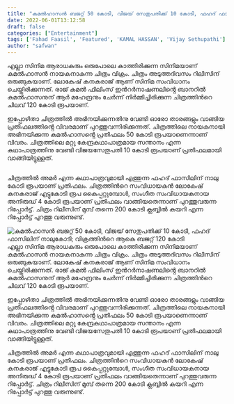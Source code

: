 ```yaml
---
title: "കമൽഹാസൻ ബജറ്റ് 50 കോടി, വിജയ് സേതുപതിക്ക് 10 കോടി, ഫഹദ് ഫാസിലിന് നാലുകോടി; വിക്രത്തിൻറെ ആകെ ബജറ്റ് 120 കോടി"
date: 2022-06-01T13:12:58
draft: false
categories: ["Entertainment"]
tags: ['Fahad Faasil', 'Featured', 'KAMAL HASSAN', 'Vijay Sethupathi']
author: "safwan"
---
```


<!-- wp:paragraph -->
<p>എല്ലാ സിനിമ ആരാധകരും ഒരുപോലെ കാത്തിരിക്കുന്ന സിനിമയാണ് കമൽഹാസൻ നായകനാകുന്ന ചിത്രം വിക്രം. ചിത്രം അടുത്തദിവസം റിലീസിന് ഒരുങ്ങുകയാണ്. ലോകേഷ് കനകരാജ് ആണ് സിനിമ സംവിധാനം ചെയ്തിരിക്കുന്നത്. രാജ് കമൽ ഫിലിംസ് ഇൻറർനാഷണലിൻ്റെ ബാനറിൽ കമൽഹാസനുന് ആർ മഹേന്ദ്രനും ചേർന്ന് നിർമ്മിച്ചിരിക്കുന്ന ചിത്രത്തിൻറെ ചിലവ് 120 കോടി രൂപയാണ്.</p>
<!-- /wp:paragraph -->

<!-- wp:paragraph -->
<p>ഇപ്പോഴിതാ ചിത്രത്തിൽ അഭിനയിക്കുന്നതിനു വേണ്ടി ഓരോ താരങ്ങളും വാങ്ങിയ പ്രതിഫലത്തിൻ്റെ വിവരമാണ് പുറത്തുവന്നിരിക്കുന്നത്. ചിത്രത്തിലെ നായകനായി അഭിനയിക്കുന്ന കമൽഹാസൻ്റെ പ്രതിഫലം 50 കോടി രൂപയാണെന്നാണ് വിവരം. ചിത്രത്തിലെ മറ്റു കേന്ദ്രകഥാപാത്രമായ സന്താനം എന്ന കഥാപാത്രത്തിനു വേണ്ടി വിജയസേതുപതി 10 കോടി രൂപയാണ് പ്രതിഫലമായി വാങ്ങിയിട്ടുള്ളത്.</p>
<!-- /wp:paragraph -->

<!-- wp:image {"id":337455,"sizeSlug":"large"} -->
<figure class="wp-block-image size-large"><img src="https://cdn.boolokam.com/articles/2022/06/images-59.jpeg" alt="" class="wp-image-337455"/></figure>
<!-- /wp:image -->

<!-- wp:paragraph -->
<p>ചിത്രത്തിൽ അമർ എന്ന കഥാപാത്രവുമായി എത്തുന്ന ഫഹദ് ഫാസിലിന് നാലു കോടി രൂപയാണ് പ്രതിഫലം. ചിത്രത്തിൻറെ സംവിധായകൻ ലോകേഷ് കനകരാജ് എട്ടുകോടി രൂപ കൈപ്പറ്റുമ്പോൾ, സംഗീത സംവിധായകനായ അനിരുദ്ധ് 4 കോടി രൂപയാണ് പ്രതിഫലം വാങ്ങിയതെന്നാണ് പുറത്തുവരുന്ന റിപ്പോർട്ട്. ചിത്രം റിലീസിന് മുമ്പ് തന്നെ 200 കോടി ക്ലബ്ബിൽ കയറി എന്ന റിപ്പോർട്ട് പുറത്തു വരുന്നുണ്ട്.</p>
<!-- /wp:paragraph -->


![കമൽഹാസൻ ബജറ്റ് 50 കോടി, വിജയ് സേതുപതിക്ക് 10 കോടി, ഫഹദ് ഫാസിലിന് നാലുകോടി; വിക്രത്തിൻറെ ആകെ ബജറ്റ് 120 കോടി](https://cdn.boolokam.com/articles/2022/06/images-59.jpeg)എല്ലാ സിനിമ ആരാധകരും ഒരുപോലെ കാത്തിരിക്കുന്ന സിനിമയാണ് കമൽഹാസൻ നായകനാകുന്ന ചിത്രം വിക്രം. ചിത്രം അടുത്തദിവസം റിലീസിന് ഒരുങ്ങുകയാണ്. ലോകേഷ് കനകരാജ് ആണ് സിനിമ സംവിധാനം ചെയ്തിരിക്കുന്നത്. രാജ് കമൽ ഫിലിംസ് ഇൻറർനാഷണലിൻ്റെ ബാനറിൽ കമൽഹാസനുന് ആർ മഹേന്ദ്രനും ചേർന്ന് നിർമ്മിച്ചിരിക്കുന്ന ചിത്രത്തിൻറെ ചിലവ് 120 കോടി രൂപയാണ്.

ഇപ്പോഴിതാ ചിത്രത്തിൽ അഭിനയിക്കുന്നതിനു വേണ്ടി ഓരോ താരങ്ങളും വാങ്ങിയ പ്രതിഫലത്തിൻ്റെ വിവരമാണ് പുറത്തുവന്നിരിക്കുന്നത്. ചിത്രത്തിലെ നായകനായി അഭിനയിക്കുന്ന കമൽഹാസൻ്റെ പ്രതിഫലം 50 കോടി രൂപയാണെന്നാണ് വിവരം. ചിത്രത്തിലെ മറ്റു കേന്ദ്രകഥാപാത്രമായ സന്താനം എന്ന കഥാപാത്രത്തിനു വേണ്ടി വിജയസേതുപതി 10 കോടി രൂപയാണ് പ്രതിഫലമായി വാങ്ങിയിട്ടുള്ളത്.

ചിത്രത്തിൽ അമർ എന്ന കഥാപാത്രവുമായി എത്തുന്ന ഫഹദ് ഫാസിലിന് നാലു കോടി രൂപയാണ് പ്രതിഫലം. ചിത്രത്തിൻറെ സംവിധായകൻ ലോകേഷ് കനകരാജ് എട്ടുകോടി രൂപ കൈപ്പറ്റുമ്പോൾ, സംഗീത സംവിധായകനായ അനിരുദ്ധ് 4 കോടി രൂപയാണ് പ്രതിഫലം വാങ്ങിയതെന്നാണ് പുറത്തുവരുന്ന റിപ്പോർട്ട്. ചിത്രം റിലീസിന് മുമ്പ് തന്നെ 200 കോടി ക്ലബ്ബിൽ കയറി എന്ന റിപ്പോർട്ട് പുറത്തു വരുന്നുണ്ട്.
